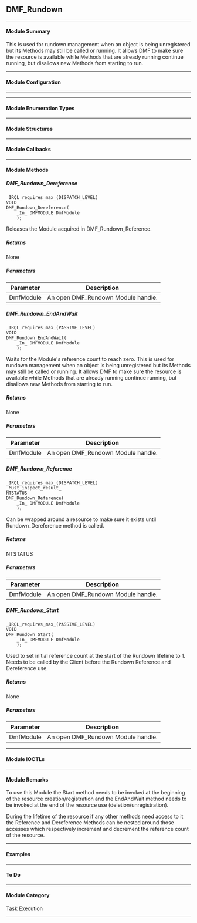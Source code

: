 ## DMF_Rundown

-----------------------------------------------------------------------------------------------------------------------------------

#### Module Summary

This is used for rundown management when an object is being unregistered but its Methods may still 
be called or running. It allows DMF to make sure the resource is available while Methods that are 
already running continue running, but disallows new Methods from starting to run.

-----------------------------------------------------------------------------------------------------------------------------------

#### Module Configuration

-----------------------------------------------------------------------------------------------------------------------------------
-----------------------------------------------------------------------------------------------------------------------------------

#### Module Enumeration Types

-----------------------------------------------------------------------------------------------------------------------------------

#### Module Structures

-----------------------------------------------------------------------------------------------------------------------------------

#### Module Callbacks

-----------------------------------------------------------------------------------------------------------------------------------

#### Module Methods

##### DMF_Rundown_Dereference

````
_IRQL_requires_max_(DISPATCH_LEVEL)
VOID
DMF_Rundown_Dereference(
    _In_ DMFMODULE DmfModule
    );
````

Releases the Module acquired in DMF_Rundown_Reference.

##### Returns

None

##### Parameters
Parameter | Description
----|----
DmfModule | An open DMF_Rundown Module handle.

##### DMF_Rundown_EndAndWait

````
_IRQL_requires_max_(PASSIVE_LEVEL)
VOID
DMF_Rundown_EndAndWait(
    _In_ DMFMODULE DmfModule
    );
````

Waits for the Module's reference count to reach zero. This is used for rundown management 
when an object is being unregistered but its Methods may still be called or running. 
It allows DMF to make sure the resource is available while Methods that are 
already running continue running, but disallows new Methods from starting to run.

##### Returns

None

##### Parameters
Parameter | Description
----|----
DmfModule | An open DMF_Rundown Module handle.

##### DMF_Rundown_Reference

````
_IRQL_requires_max_(DISPATCH_LEVEL)
_Must_inspect_result_
NTSTATUS
DMF_Rundown_Reference(
    _In_ DMFMODULE DmfModule
    );
````

Can be wrapped around a resource to make sure it exists until Rundown_Dereference method is called.

##### Returns

NTSTATUS

##### Parameters
Parameter | Description
----|----
DmfModule | An open DMF_Rundown Module handle.

##### DMF_Rundown_Start

````
_IRQL_requires_max_(PASSIVE_LEVEL)
VOID
DMF_Rundown_Start(
    _In_ DMFMODULE DmfModule
    );
````

Used to set initial reference count at the start of the Rundown lifetime to 1.
Needs to be called by the Client before the Rundown Reference and Dereference use. 

##### Returns

None

##### Parameters
Parameter | Description
----|----
DmfModule | An open DMF_Rundown Module handle.

-----------------------------------------------------------------------------------------------------------------------------------

#### Module IOCTLs

-----------------------------------------------------------------------------------------------------------------------------------

#### Module Remarks

To use this Module the Start method needs to be invoked at the beginning of the resource creation/registration and the
EndAndWait method needs to be invoked at the end of the resource use (deletion/unregistration).

During the lifetime of the resource if any other methods need access to it the Reference and Dereference Methods can be 
nested around those accesses which respectively increment and decrement the reference count of the resource.

-----------------------------------------------------------------------------------------------------------------------------------

#### Examples

-----------------------------------------------------------------------------------------------------------------------------------

#### To Do

-----------------------------------------------------------------------------------------------------------------------------------

#### Module Category

Task Execution

-----------------------------------------------------------------------------------------------------------------------------------

